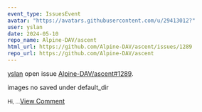 ```yaml
---
event_type: IssuesEvent
avatar: "https://avatars.githubusercontent.com/u/29413012?"
user: yslan
date: 2024-05-10
repo_name: Alpine-DAV/ascent
html_url: https://github.com/Alpine-DAV/ascent/issues/1289
repo_url: https://github.com/Alpine-DAV/ascent
---
```


<a href='https://github.com/yslan' target='_blank'>yslan</a> open issue <a href='https://github.com/Alpine-DAV/ascent/issues/1289' target='_blank'>Alpine-DAV/ascent#1289</a>.

<p>images no saved under default_dir</p><small>Hi, ...</small><a href='https://github.com/Alpine-DAV/ascent/issues/1289' target='_blank'>View Comment</a>